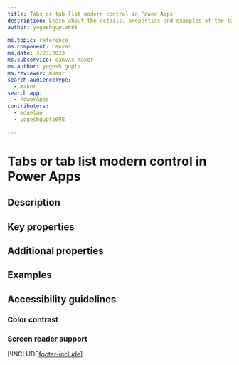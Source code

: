 ```yaml
---
title: Tabs or tab list modern control in Power Apps
description: Learn about the details, properties and examples of the tabs or tab list modern control in Power Apps.
author: yogeshgupta698

ms.topic: reference
ms.component: canvas
ms.date: 3/23/2023
ms.subservice: canvas-maker
ms.author: yogesh.gupta
ms.reviewer: mkaur
search.audienceType: 
  - maker
search.app: 
  - PowerApps
contributors:
  - mduelae
  - yogeshgupta698
  
---
```

# Tabs or tab list modern control in Power Apps


## Description


## Key properties


## Additional properties


## Examples



## Accessibility guidelines

### Color contrast


### Screen reader support



[!INCLUDE[footer-include](../../../includes/footer-banner.md)]